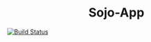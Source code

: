<h1 align="center">Sojo-App</h1>

[![Build Status](https://travis-ci.org/CS450-ECE461/fall2017-team5-web.svg?branch=staging)](https://travis-ci.org/CS450-ECE461/fall2017-team5-web)
